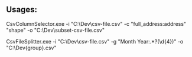 ## Usages:
CsvColumnSelector.exe
-i "C:\Dev\csv-file.csv" 
-c "full_address:address" "shape" 
-o "C:\Dev\subset-csv-file.csv" 

CsvFileSplitter.exe
-i "C:\Dev\csv-file.csv" 
-g "Month Year:.*?(\d{4})"
-o "C:\Dev\{group}.csv"
